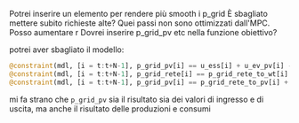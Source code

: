 Potrei inserire un elemento per rendere più smooth i p_grid
È sbagliato mettere subito richieste alte? Quei passi non sono ottimizzati dall'MPC. 
Posso aumentare r
Dovrei inserire p_grid_pv etc nella funzione obiettivo?

potrei aver sbagliato il modello:

``` julia
@constraint(mdl, [i = t:t+N-1], p_grid_pv[i] == u_ess[i] + u_ev_pv[i] - w_res_pv[i])
@constraint(mdl, [i = t:t+N-1], p_grid_rete[i] == p_grid_rete_to_wt[i] + p_grid_rete_to_pv[i])
@constraint(mdl, [i = t:t+N-1], p_grid_pv[i] == p_grid_rete_to_pv[i] + p_grid_wt_to_pv[i] - p_grid_pv_to_wt[i])
```

mi fa strano che `p_grid_pv` sia il risultato sia dei valori di ingresso e di uscita, ma anche il risultato delle produzioni e consumi